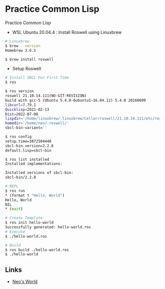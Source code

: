 # Practice Common Lisp

Practice Common Lisp

- WSL Ubuntu 20.04.4 : Install Roswell using Linuxbrew

```bash
# Linuxbrew
$ brew --version
Homebrew 3.6.1

$ brew install roswell
```

- Setup Roswell

```bash
# Install SBCL For First Time
$ ros

$ ros version
roswell 21.10.14.111(NO-GIT-REVISION)
build with gcc-5 (Ubuntu 5.4.0-6ubuntu1~16.04.12) 5.4.0 20160609
libcurl=7.79.1
Quicklisp=2021-02-13
Dist=2022-07-08
lispdir='/home/linuxbrew/.linuxbrew/Cellar/roswell/21.10.14.111/etc/roswell/'
homedir='/home/neo/.roswell/'
sbcl-bin-variant=''

$ ros config
setup.time=3872504440
sbcl-bin.version=2.2.8
default.lisp=sbcl-bin

$ ros list installed
Installed implementations:

Installed versions of sbcl-bin:
sbcl-bin/2.2.8

# REPL
$ ros run
* (format t "Hello, World")
Hello, World
NIL
* (exit)

# Create Template
$ ros init hello-world
Successfully generated: hello-world.ros
# Execute
$ ./hello-world.ros

# Build
$ ros build ./hello-world.ros
$ ./hello-world
```


## Links

- [Neo's World](https://neos21.net/)

